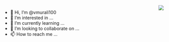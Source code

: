 
<img align="right" src="https://visitor-badge.laobi.icu/badge?page_id=vmurali100.vmurali100" />

- 👋 Hi, I’m @vmurali100
- 👀 I’m interested in ...
- 🌱 I’m currently learning ...
- 💞️ I’m looking to collaborate on ...
- 📫 How to reach me ...

<!---
vmurali100/vmurali100 is a ✨ special ✨ repository because its `README.md` (this file) appears on your GitHub profile.
You can click the Preview link to take a look at your changes.
--->
